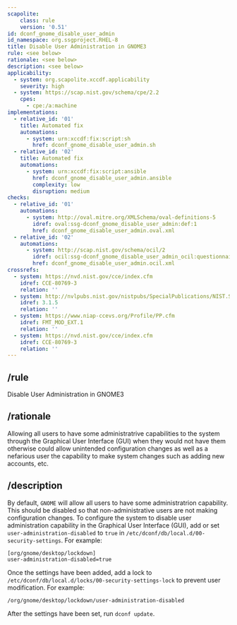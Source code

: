 ```yaml
---
scapolite:
    class: rule
    version: '0.51'
id: dconf_gnome_disable_user_admin
id_namespace: org.ssgproject.RHEL-8
title: Disable User Administration in GNOME3
rule: <see below>
rationale: <see below>
description: <see below>
applicability:
  - system: org.scapolite.xccdf.applicability
    severity: high
  - system: https://scap.nist.gov/schema/cpe/2.2
    cpes:
      - cpe:/a:machine
implementations:
  - relative_id: '01'
    title: Automated fix
    automations:
      - system: urn:xccdf:fix:script:sh
        href: dconf_gnome_disable_user_admin.sh
  - relative_id: '02'
    title: Automated fix
    automations:
      - system: urn:xccdf:fix:script:ansible
        href: dconf_gnome_disable_user_admin.ansible
        complexity: low
        disruption: medium
checks:
  - relative_id: '01'
    automations:
      - system: http://oval.mitre.org/XMLSchema/oval-definitions-5
        idref: oval:ssg-dconf_gnome_disable_user_admin:def:1
        href: dconf_gnome_disable_user_admin.oval.xml
  - relative_id: '02'
    automations:
      - system: http://scap.nist.gov/schema/ocil/2
        idref: ocil:ssg-dconf_gnome_disable_user_admin_ocil:questionnaire:1
        href: dconf_gnome_disable_user_admin.ocil.xml
crossrefs:
  - system: https://nvd.nist.gov/cce/index.cfm
    idref: CCE-80769-3
    relation: ''
  - system: http://nvlpubs.nist.gov/nistpubs/SpecialPublications/NIST.SP.800-171.pdf
    idref: 3.1.5
    relation: ''
  - system: https://www.niap-ccevs.org/Profile/PP.cfm
    idref: FMT_MOD_EXT.1
    relation: ''
  - system: https://nvd.nist.gov/cce/index.cfm
    idref: CCE-80769-3
    relation: ''
---
```



## /rule

Disable User Administration in GNOME3

## /rationale

Allowing
all users to have some administratrive capabilities to the system
through the Graphical User Interface (GUI) when they would not have them
otherwise could allow unintended configuration changes as well as a
nefarious user the capability to make system changes such as adding new
accounts, etc.

## /description

By
default, `GNOME` will allow all users to have some administratrion
capability. This should be disabled so that non-administrative users are
not making configuration changes. To configure the system to disable
user administration capability in the Graphical User Interface (GUI),
add or set `user-administration-disabled` to `true` in
`/etc/dconf/db/local.d/00-security-settings`. For example:

``` 
[org/gnome/desktop/lockdown]
user-administration-disabled=true
```

Once the settings have been added, add a lock to
`/etc/dconf/db/local.d/locks/00-security-settings-lock` to prevent user
modification. For example:

``` 
/org/gnome/desktop/lockdown/user-administration-disabled
```

After the settings have been set, run `dconf update`.
